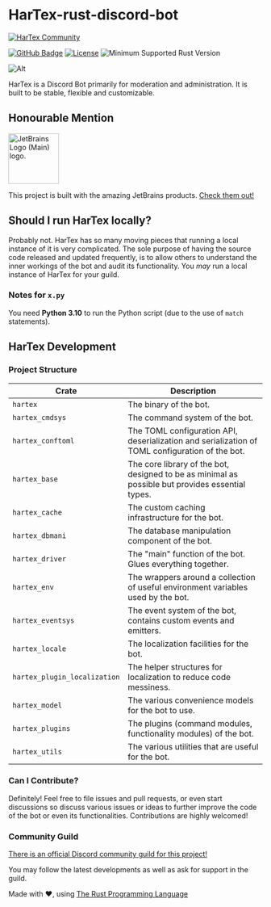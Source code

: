 HarTex-rust-discord-bot
=======================

[![HarTex Community](https://img.shields.io/discord/886101109331075103?color=%237289DA&label=HarTex%20Community&logo=discord&style=for-the-badge)](https://discord.gg/Xu8453VBAv)

[![GitHub Badge](https://img.shields.io/badge/github-HarTex-6f42c1.svg?style=for-the-badge&logo=github)](https://github.com/HT-Studios/HarTex-rust-discord-bot)
[![License](https://img.shields.io/github/license/HarTexTeam/HarTex-rust-discord-bot?style=for-the-badge&logo=pastebin)](https://www.apache.org/licenses/LICENSE-2.0.txt)
![Minimum Supported Rust Version](https://img.shields.io/badge/rust-1.60-93450a.svg?style=for-the-badge&logo=rust)

![Alt](https://repobeats.axiom.co/api/embed/19c38ac467e75c4e7bb533031896ac6e299321c6.svg "Repobeats analytics image")

HarTex is a Discord Bot primarily for moderation and administration. It is built to be stable, flexible and customizable.

Honourable Mention
------------------

<img src="https://resources.jetbrains.com/storage/products/company/brand/logos/jb_beam.png" alt="JetBrains Logo (Main) logo." width="100">

This project is built with the amazing JetBrains products. [Check them out!](https://www.jetbrains.com/)

Should I run HarTex locally?
----------------------------

Probably not. HarTex has so many moving pieces that running a local instance of it is very complicated. The sole purpose of having
the source code released and updated frequently, is to allow others to understand the inner workings of the bot and audit its functionality.
You *may* run a local instance of HarTex for your guild.

### Notes for `x.py`

You need **Python 3.10** to run the Python script (due to the use of `match` statements).

HarTex Development
------------------

### Project Structure

| Crate                        | Description                                                                                      |
|------------------------------|--------------------------------------------------------------------------------------------------|
| `hartex`                     | The binary of the bot.                                                                           |
| `hartex_cmdsys`              | The command system of the bot.                                                                   |
| `hartex_conftoml`            | The TOML configuration API, deserialization and serialization of TOML configuration of the bot.  |
| `hartex_base`                | The core library of the bot, designed to be as minimal as possible but provides essential types. |
| `hartex_cache`               | The custom caching infrastructure for the bot.                                                   |
| `hartex_dbmani`              | The database manipulation component of the bot.                                                  |
| `hartex_driver`              | The "main" function of the bot. Glues everything together.                                       |
| `hartex_env`                 | The wrappers around a collection of useful environment variables used by the bot.                |
| `hartex_eventsys`            | The event system of the bot, contains custom events and emitters.                                |
| `hartex_locale`              | The localization facilities for the bot.                                                         |
| `hartex_plugin_localization` | The helper structures for localization to reduce code messiness.                                 |
| `hartex_model`               | The various convenience models for the bot to use.                                               |
| `hartex_plugins`             | The plugins (command modules, functionality modules) of the bot.                                 |
| `hartex_utils`               | The various utilities that are useful for the bot.                                               |

### Can I Contribute?

Definitely! Feel free to file issues and pull requests, or even start discussions so discuss various issues or ideas to further
improve the code of the bot or even its functionalities. Contributions are highly welcomed!

### Community Guild

[There is an official Discord community guild for this project!](https://discord.gg/Xu8453VBAv)

You may follow the latest developments as well as ask for support in the guild.

Made with :heart:, using [The Rust Programming Language](https://www.rust-lang.org/)